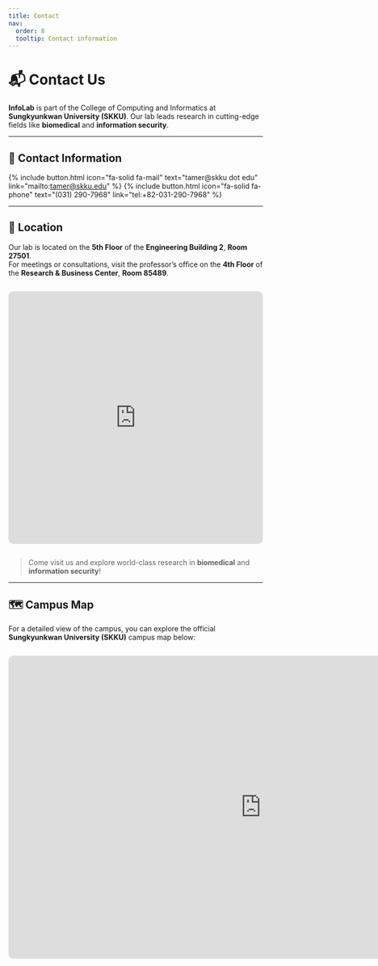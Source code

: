 ```yaml
---
title: Contact
nav:
  order: 8
  tooltip: Contact information
---
```


# 📬 Contact Us

**InfoLab** is part of the College of Computing and Informatics at **Sungkyunkwan University (SKKU)**. Our lab leads research in cutting-edge fields like **biomedical** and **information security**.

---

## 📩 Contact Information

{%
  include button.html
  icon="fa-solid fa-mail"
  text="tamer@skku dot edu"
  link="mailto:tamer@skku.edu"
%}
{%
  include button.html
  icon="fa-solid fa-phone"
  text="(031) 290-7968"
  link="tel:+82-031-290-7968"
%}

---

## 📍 Location

Our lab is located on the **5th Floor** of the **Engineering Building 2**, **Room 27501**.  
For meetings or consultations, visit the professor’s office on the **4th Floor** of the **Research & Business Center**, **Room 85489**.

<div style="margin: 2em 0; text-align: center;">
  <iframe 
    width="100%" 
    height="500" 
    frameborder="0" 
    style="border:0; border-radius: 10px;" 
    src="https://maps.google.com/maps?q=Hwasan-ro,%20Yulcheon-dong,%20Jangan-gu,%20Suwon-si,%20Gyeonggi-do+(Infolab)&t=&z=16&ie=UTF8&iwloc=B&output=embed" 
    allowfullscreen>
  </iframe>
</div>

> Come visit us and explore world-class research in **biomedical** and **information security**!

---

## 🗺️ Campus Map

For a detailed view of the campus, you can explore the official **Sungkyunkwan University (SKKU)** campus map below:

<div style="margin: 2em 0; text-align: center;">
  <iframe 
    width="1000" 
    height="600" 
    frameborder="0" 
    style="border:0; border-radius: 10px;" 
    src="https://www.skku.edu/eng/About/campusinfo/CampusMap.do?campusCd=2&srSearchValue=" 
    allowfullscreen>
  </iframe>
</div>
